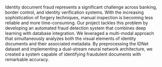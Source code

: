Identity document fraud represents a significant challenge across banking, border control, and identity verification systems. With the increasing sophistication of forgery techniques, manual inspection is becoming less reliable and more time-consuming. Our project tackles this problem by developing an automated fraud detection system that combines deep learning with database integration. We leveraged a multi-modal approach that simultaneously analyzes both the visual elements of identity documents and their associated metadata. By preprocessing the IDNet dataset and implementing a dual-stream neural network architecture, we created a system capable of identifying fraudulent documents with remarkable accuracy. 
